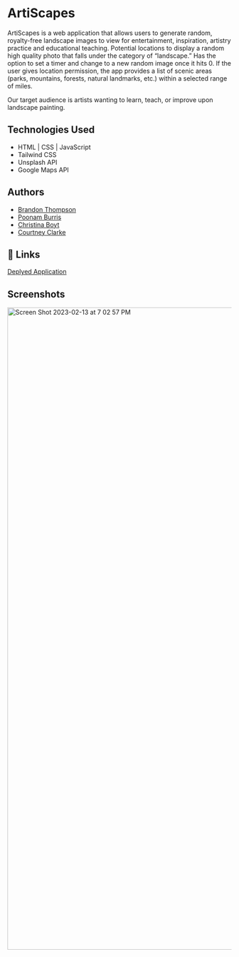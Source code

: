 # ArtiScapes

ArtiScapes is a web application that allows users to generate random, royalty-free landscape images to view for entertainment, inspiration, artistry practice and educational teaching. Potential locations to display a random high quality photo that falls under the category of “landscape.”
Has the option to set a timer and change to a new random image once it hits 0.
If the user gives location permission, the app provides a list of scenic areas (parks, mountains, forests, natural landmarks, etc.) within a selected range of miles.

Our target audience is artists wanting to learn, teach, or improve upon landscape painting.

## Technologies Used
- HTML | CSS | JavaScript
- Tailwind CSS
- Unsplash API
- Google Maps API

## Authors

- [Brandon Thompson](https://github.com/BJThompson12)
- [Poonam Burris](https://github.com/PoonamBurris)
- [Christina Boyt](https://github.com/CKBoytGT)
- [Courtney Clarke](https://github.com/nouriyin)

## 🔗 Links

<a href="https://bjthompson12.github.io/Sea-Wolves/">Deplyed Application</a>       

## Screenshots
<img width="1440" alt="Screen Shot 2023-02-13 at 7 02 57 PM" src="https://user-images.githubusercontent.com/120152523/218622138-e3b13fb0-f6aa-490a-ae8c-19ebc3487ff2.png">

